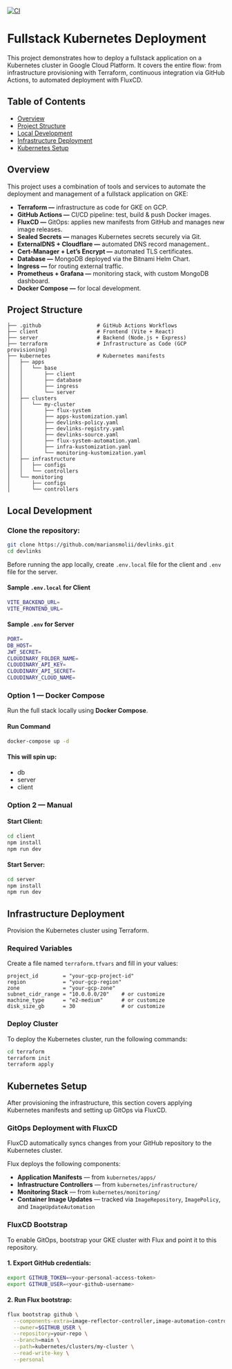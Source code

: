 [![CI](https://github.com/mariansmolii/devlinks/actions/workflows/ci.yaml/badge.svg)](https://github.com/mariansmolii/devlinks/actions)

# Fullstack Kubernetes Deployment

This project demonstrates how to deploy a fullstack application on a Kubernetes cluster in Google Cloud Platform. It covers the entire flow: from infrastructure provisioning with Terraform, continuous integration via GitHub Actions, to automated deployment with FluxCD.

## Table of Contents

- [Overview](#overview)
- [Project Structure](#project-structure)
- [Local Development](#local-development)
- [Infrastructure Deployment](#infrastructure-deployment)
- [Kubernetes Setup](#kubernetes-setup)

## Overview

This project uses a combination of tools and services to automate the deployment and management of a fullstack application on GKE:

- **Terraform —** infrastructure as code for GKE on GCP.
- **GitHub Actions —** CI/CD pipeline: test, build & push Docker images.
- **FluxCD —** GitOps: applies new manifests from GitHub and manages new image releases.
- **Sealed Secrets —** manages Kubernetes secrets securely via Git.
- **ExternalDNS + Cloudflare —** automated DNS record management..
- **Cert-Manager + Let’s Encrypt —** automated TLS certificates.
- **Database —** MongoDB deployed via the Bitnami Helm Chart.
- **Ingress —** for routing external traffic.
- **Prometheus + Grafana —** monitoring stack, with custom MongoDB dashboard.
- **Docker Compose —** for local development.

## Project Structure

```
├── .github                  # GitHub Actions Workflows
├── client                   # Frontend (Vite + React)
├── server                   # Backend (Node.js + Express)
├── terraform                # Infrastructure as Code (GCP provisioning)
├── kubernetes               # Kubernetes manifests
│   ├── apps
│   │   └── base
│   │       ├── client
│   │       ├── database
│   │       ├── ingress
│   │       └── server
│   ├── clusters
│   │   └── my-cluster
│   │       ├── flux-system
│   │       ├── apps-kustomization.yaml
│   │       ├── devlinks-policy.yaml
│   │       ├── devlinks-registry.yaml
│   │       ├── devlinks-source.yaml
│   │       ├── flux-system-automation.yaml
│   │       ├── infra-kustomization.yaml
│   │       └── monitoring-kustomization.yaml
│   ├── infrastructure
│   │   ├── configs
│   │   └── controllers
│   └── monitoring
│       ├── configs
│       └── controllers

```

## Local Development

### Clone the repository:

```bash
git clone https://github.com/mariansmolii/devlinks.git
cd devlinks
```

Before running the app locally, create `.env.local` file for the client and `.env` file for the server.

#### Sample `.env.local` for Client

```bash
VITE_BACKEND_URL=
VITE_FRONTEND_URL=
```

#### Sample `.env` for Server

```bash
PORT=
DB_HOST=
JWT_SECRET=
CLOUDINARY_FOLDER_NAME=
CLOUDINARY_API_KEY=
CLOUDINARY_API_SECRET=
CLOUDINARY_CLOUD_NAME=
```

### Option 1 — Docker Compose

Run the full stack locally using **Docker Compose**.

#### Run Command

```bash
docker-compose up -d
```

#### This will spin up:

- db
- server
- client

### Option 2 — Manual

#### Start Client:

```bash
cd client
npm install
npm run dev
```

#### Start Server:

```bash
cd server
npm install
npm run dev
```

## Infrastructure Deployment

Provision the Kubernetes cluster using Terraform.

### Required Variables

Create a file named `terraform.tfvars` and fill in your values:

```hcl
project_id        = "your-gcp-project-id"
region            = "your-gcp-region"
zone              = "your-gcp-zone"
subnet_cidr_range = "10.0.0.0/20"    # or customize
machine_type      = "e2-medium"      # or customize
disk_size_gb      = 30               # or customize
```

### Deploy Cluster

To deploy the Kubernetes cluster, run the following commands:

```bash
cd terraform
terraform init
terraform apply
```

## Kubernetes Setup

After provisioning the infrastructure, this section covers applying Kubernetes manifests and setting up GitOps via FluxCD.

### GitOps Deployment with FluxCD

FluxCD automatically syncs changes from your GitHub repository to the Kubernetes cluster.

Flux deploys the following components:

- **Application Manifests** — from `kubernetes/apps/`
- **Infrastructure Controllers** — from `kubernetes/infrastructure/`
- **Monitoring Stack** — from `kubernetes/monitoring/`
- **Container Image Updates** — tracked via `ImageRepository`, `ImagePolicy`, and `ImageUpdateAutomation`

### FluxCD Bootstrap

To enable GitOps, bootstrap your GKE cluster with Flux and point it to this repository.

#### 1. Export GitHub credentials:

```bash
export GITHUB_TOKEN=<your-personal-access-token>
export GITHUB_USER=<your-github-username>
```

#### 2. Run Flux bootstrap:

```bash
flux bootstrap github \
  --components-extra=image-reflector-controller,image-automation-controller \
  --owner=$GITHUB_USER \
  --repository=your-repo \
  --branch=main \
  --path=kubernetes/clusters/my-cluster \
  --read-write-key \
  --personal
```
